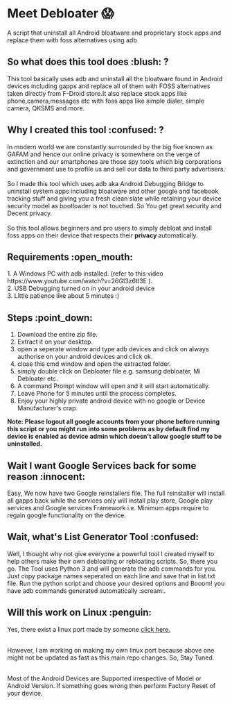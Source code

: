 # Meet Debloater :scream:
A script that uninstall all Android bloatware and proprietary stock apps and replace them with foss alternatives using adb


<h2> So what does this tool does :blush: ? </h2>
 This tool basically uses adb and uninstall all the bloatware found in Android devices including gapps and replace all of them
 with FOSS alternatives taken directly from F-Droid store.It also replace stock apps like phone,camera,messages etc with foss apps 
 like simple dialer, simple camera, QKSMS and more.

<h2> Why I created this tool :confused: ? </h2>
 In modern world we are constantly surrounded by the big five known as GAFAM and hence
 our online privacy is somewhere on the verge of extinction and our smartphones are those spy tools which big corporations and
 government use to profile us and sell our data to third party advertisers.
 <br/>
 <br/>
 So I made this tool which uses adb aka Android Debugging Bridge 
 to uninstall system apps including bloatware and other google and facebook tracking stuff and giving you a fresh clean slate while
 retaining your device security model as bootloader is not touched. So You get great security and Decent privacy.
 <br />
 <br />
 So this tool allows
 beginners and pro users to simply debloat and install foss apps on their device that respects their <strong> privacy </strong>
 automatically.
 
<h2> Requirements :open_mouth:</h2>
 1. A Windows PC with adb installed. (refer to this video https://www.youtube.com/watch?v=26GI3z6tI3E ).<br>
 2. USB Debugging turned on in your android device <br>
 3. Little patience like about 5 minutes :) <br>
 
<h2> Steps :point_down:</h2>

1. Download the entire zip file.
2. Extract it on your desktop.
3. open a seperate window and type adb devices and click on always authorise on your android devices and click ok.
4. close this cmd window and open the extracted folder.
5. simply double click on Debloater file e.g. samsung debloater, Mi Debloater etc.
6. A command Prompt window will open and it will start automatically.
7. Leave Phone for 5 minutes until the process completes.
8. Enjoy your highly private android device with no google or Device Manufacturer's crap.

<strong>Note: Please logout all google accounts from your phone before running this script or you might run into some problems as by 
default find my device is enabled as device admin which doesn't allow google stuff to be uninstalled.</strong>

<h2> Wait I want Google Services back for some reason :innocent:</h2>
<p>
 Easy, We now have two Google reinstallers file. The full reinstaller will install all gapps back while the services only will install
 play store, Google play services and Google services Framework i.e. Minimum apps require to regain google functionality on the 
 device.
</p>

<h2> Wait, what's List Generator Tool :confused: </h2>

<p>
 Well, I thought why not give everyone a powerful tool I created myself to help
 others make their own debloating or rebloating scripts. So, there you go. The 
 Tool uses Python 3 and will generate the adb commands for you. Just copy package
 names seperated on each line and save that in list.txt file. Run the python script
 and choose your desired options and Booom! you have adb commands generated 
 automatically :scream:.
</p>

<h2> Will this work on Linux :penguin:</h2>
<p>
 Yes, there exist a linux port made by someone <a target="_blank" href="https://git.redxen.eu/novaburst-dev/android-debloater">click here.</a>
</p>
<br/>
However, I am working on making my own linux port because above one might not be updated as fast as this main repo changes. So, Stay Tuned.
<br/>
<br/>
<p> Most of the Android Devices are Supported irrespective of Model or Android Version. If something goes wrong then 
perform Factory Reset of your device. </p>
 

